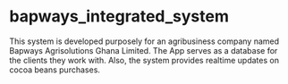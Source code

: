 # bapways_integrated_system

This system is developed purposely for an agribusiness company named Bapways Agrisolutions Ghana Limited. The App serves as a database for the clients they work with. Also, the system provides realtime updates on cocoa beans purchases.
